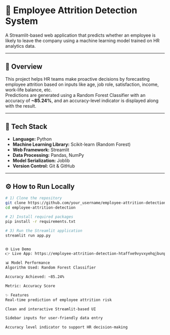 # 🏢 Employee Attrition Detection System

A Streamlit-based web application that predicts whether an employee is likely to leave the company using a machine learning model trained on HR analytics data.

---

## 🚀 Overview

This project helps HR teams make proactive decisions by forecasting employee attrition based on inputs like age, job role, satisfaction, income, work-life balance, etc.  
Predictions are generated using a Random Forest Classifier with an accuracy of **~85.24%**, and an accuracy-level indicator is displayed along with the result.

---

## 🔧 Tech Stack

- **Language:** Python  
- **Machine Learning Library:** Scikit-learn (Random Forest)  
- **Web Framework:** Streamlit  
- **Data Processing:** Pandas, NumPy  
- **Model Serialization:** Joblib  
- **Version Control:** Git & GitHub  

---

## ⚙️ How to Run Locally

```bash
# 1) Clone the repository
git clone https://github.com/your_username/employee-attrition-detection.git
cd employee-attrition-detection

# 2) Install required packages
pip install -r requirements.txt

# 3) Run the Streamlit application
streamlit run app.py


🌐 Live Demo
👉 Live App: https://employee-attrition-detection-htaffxe9vyvxyehqjbunpi.streamlit.app/

📊 Model Performance
Algorithm Used: Random Forest Classifier

Accuracy Achieved: ~85.24%

Metric: Accuracy Score

✨ Features
Real-time prediction of employee attrition risk

Clean and interactive Streamlit-based UI

Sidebar inputs for user-friendly data entry

Accuracy level indicator to support HR decision-making

